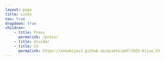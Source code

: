 ```yaml
---
layout: page
title: Links
nav: true
dropdown: true
children:
    - title: Press
      permalink: /press/
    - title: divider
    - title: CV
      permalink: https://annakijas1.github.io/assets/pdf/2025-Kijas_CV.pdf
---
```

